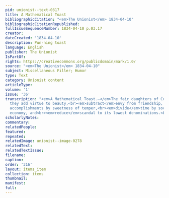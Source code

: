 ```yaml
---
pid: unionist--text-0317
title: A Mathematical Toast
bibliographicCitation: "<em>The Unionist</em> 1834-04-10"
bibliographicCitationRepublished: 
fullIssueSequenceNumber: 1834-04-10 p.03.17
creator: 
dateCreated: '1834-04-10'
description: Pun-ning toast
language: English
publisher: The Unionist
IsPartOf: 
rights: https://creativecommons.org/publicdomain/mark/1.0/
source: "<em>The Unionist</em> 1834-04-10"
subject: Miscellaneous Filler; Humor
type: Text
category: Unionist content
articleType: 
volume: '1'
issue: '36'
transcription: "<em>A Mathematical Toast.—</em>The fair daughters of Columbia, May
  they add virtue to beauty,<br><em>subtract</em>envy from friendship, multiply amiable
  accomplishments by sweetness of temper,<br><em>divide</em>time by sociability and
  economy, and<br><em>reduce</em>scandal to its lowest denominations.<br>"
scholarlyNotes: 
commentary: 
relatedPeople: 
featured: 
repeated: 
relatedImage: unionist--image-0278
relatedText: 
relatedTextIssue: 
filename: 
caption: 
order: '316'
layout: items_item
collection: items
thumbnail: 
manifest: 
full: 
---
```

